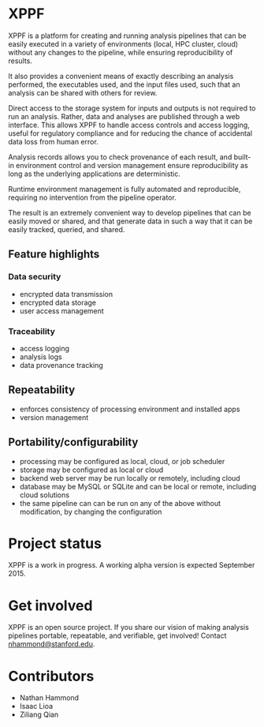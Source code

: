 # XPPF

XPPF is a platform for creating and running analysis pipelines that can be easily executed in a variety of environments (local, HPC cluster, cloud) without any changes to the pipeline, while ensuring reproducibility of results.

It also provides a convenient means of exactly describing an analysis performed, the executables used, and the input files used, such that an analysis can be shared with others for review.

Direct access to the storage system for inputs and outputs is not required to run an analysis. Rather, data and analyses are published through a web interface. This allows XPPF to handle access controls and access logging, useful for regulatory compliance and for reducing the chance of accidental data loss from human error. 

Analysis records allows you to check provenance of each result, and built-in environment control and version management ensure reproducibility as long as the underlying applications are deterministic.

Runtime environment management is fully automated and reproducible, requiring no intervention from the pipeline operator.

The result is an extremely convenient way to develop pipelines that can be easily moved or shared, and that generate data in such a way that it can be easily tracked, queried, and shared.

## Feature highlights
### Data security 
* encrypted data transmission
* encrypted data storage
* user access management

### Traceability
* access logging
* analysis logs
* data provenance tracking

## Repeatability
* enforces consistency of processing environment and installed apps
* version management

## Portability/configurability
* processing may be configured as local, cloud, or job scheduler
* storage may be configured as local or cloud
* backend web server may be run locally or remotely, including cloud
* database may be MySQL or SQLite and can be local or remote, including cloud solutions
* the same pipeline can can be run on any of the above without modification, by changing the configuration

# Project status
XPPF is a work in progress. A working alpha version is expected September 2015.

# Get involved
XPPF is an open source project. If you share our vision of making analysis pipelines portable, repeatable, and verifiable, get involved! Contact nhammond@stanford.edu.

# Contributors
* Nathan Hammond
* Isaac Lioa
* Ziliang Qian

